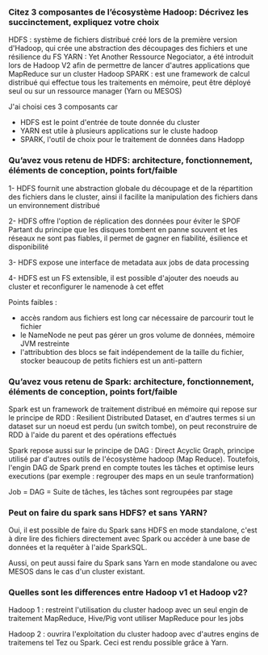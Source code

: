 ### Citez 3 composantes de l’écosystème Hadoop: Décrivez les succinctement, expliquez votre choix
HDFS : système de fichiers distribué créé lors de la première version d'Hadoop, qui crée une abstraction des découpages des fichiers et une résilience du FS
YARN : Yet Another Ressource Negociator, a été introduit lors de Hadoop V2 afin de permettre de lancer d'autres applications que MapReduce sur un cluster Hadoop
SPARK : est une framework de calcul distribué qui effectue tous les traitements en mémoire, peut être déployé seul ou sur un ressource manager (Yarn ou MESOS)

J'ai choisi ces 3 composants car 
* HDFS est le point d'entrée de toute donnée du cluster
* YARN est utile à plusieurs applications sur le cluste hadoop
* SPARK, l'outil de choix pour le traitement de données dans Hadopp

### Qu’avez vous retenu de HDFS: architecture, fonctionnement, éléments de conception, points fort/faible

1- HDFS fournit une abstraction globale du découpage et de la répartition des fichiers dans le cluster, ainsi il facilite la manipulation des fichiers dans un environnement distribué

2- HDFS offre l'option de réplication des données pour éviter le SPOF 
Partant du principe que les disques tombent en panne souvent et les réseaux ne sont pas fiables, il permet de gagner en fiabilité, ésilience et disponibilité

3- HDFS expose une interface de metadata aux jobs de data processing

4- HDFS est un FS extensible, il est possible d'ajouter des noeuds au cluster et reconfigurer le namenode à cet effet

Points faibles : 
* accès random aus fichiers est long car nécessaire de parcourir tout le fichier
* le NameNode ne peut pas gérer un gros volume de données, mémoire JVM restreinte
* l'attribubtion des blocs se fait indépendement de la taille du fichier, stocker beaucoup de petits fichiers est un anti-pattern

### Qu’avez vous retenu de Spark: architecture, fonctionnement, éléments de conception, points fort/faible

Spark est un framework de traitement distribué en mémoire qui repose sur le principe de RDD : Resilient Distributed Dataset, en d'autres termes si un dataset sur un noeud est perdu (un switch tombe), on peut reconstruire de RDD à l'aide du parent et des opérations effectués

Spark repose aussi sur le principe de DAG : Direct Acyclic Graph, principe utilisé par d'autres outils de l'écosystème hadoop (Map Reduce). Toutefois, l'engin DAG de Spark prend en compte toutes les tâches et optimise leurs executions (par exemple : regrouper des maps en un seule tranformation)

Job = DAG = Suite de tâches, les tâches sont regroupées par stage

### Peut on faire du spark sans HDFS? et sans YARN?

Oui, il est possible de faire du Spark sans HDFS en mode standalone, c'est à dire lire des fichiers directement avec Spark ou accéder à une base de données et la requêter à l'aide SparkSQL.

Aussi, on peut aussi faire du Spark sans Yarn en mode standalone ou avec MESOS dans le cas d'un cluster existant.

### Quelles sont les differences entre Hadoop v1 et Hadoop v2?

Hadoop 1 : restreint l'utilisation du cluster hadoop avec un seul engin de traitement MapReduce, Hive/Pig vont utiliser MapReduce pour les jobs

Hadoop 2 : ouvrira l'exploitation du cluster hadoop avec d'autres engins de traitemens tel Tez ou Spark. Ceci est rendu possible grâce à Yarn. 